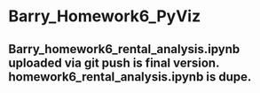 # Barry_Homework6_PyViz

## Barry_homework6_rental_analysis.ipynb uploaded via git push is final version. homework6_rental_analysis.ipynb is dupe.
